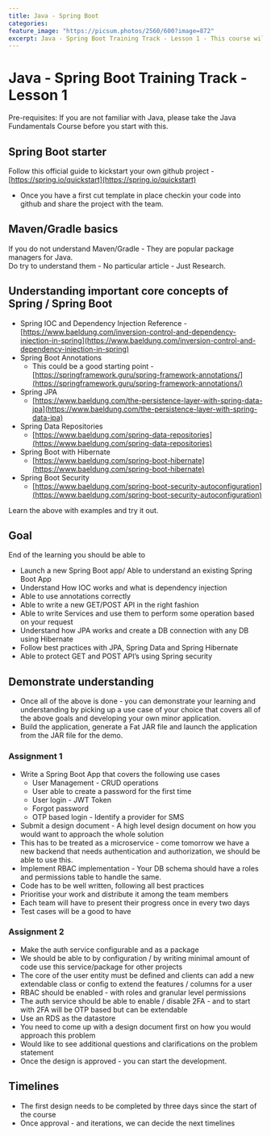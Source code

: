 ```yaml
---
title: Java - Spring Boot
categories:
feature_image: "https://picsum.photos/2560/600?image=872"
excerpt: Java - Spring Boot Training Track - Lesson 1 - This course will help you learn the basics of Java - Spring Boot, and the assignements will help you build a simple application with Sprin Boot, write REST API's and cover other features of a simple Spring Boot App.
---
```


<!-- more -->
# Java - Spring Boot Training Track - Lesson 1

Pre-requisites: If you are not familiar with Java, please take the Java Fundamentals Course before you start with this.


## Spring Boot starter
Follow this official guide to kickstart your own github project - [https://spring.io/quickstart](https://spring.io/quickstart)

* Once you have a first cut template in place checkin your code into github and share the project with the team.


## Maven/Gradle basics
If you do not understand Maven/Gradle - They are popular package managers for Java. \
Do try to understand them - No particular article - Just Research.


## Understanding important core concepts of Spring / Spring Boot
* Spring IOC and Dependency Injection Reference - [https://www.baeldung.com/inversion-control-and-dependency-injection-in-spring](https://www.baeldung.com/inversion-control-and-dependency-injection-in-spring)
* Spring Boot Annotations
    * This could be a good starting point - [https://springframework.guru/spring-framework-annotations/](https://springframework.guru/spring-framework-annotations/)
* Spring JPA
    * [https://www.baeldung.com/the-persistence-layer-with-spring-data-jpa](https://www.baeldung.com/the-persistence-layer-with-spring-data-jpa)
* Spring Data Repositories
    * [https://www.baeldung.com/spring-data-repositories](https://www.baeldung.com/spring-data-repositories)
* Spring Boot with Hibernate
    * [https://www.baeldung.com/spring-boot-hibernate](https://www.baeldung.com/spring-boot-hibernate)
* Spring Boot Security
    * [https://www.baeldung.com/spring-boot-security-autoconfiguration](https://www.baeldung.com/spring-boot-security-autoconfiguration)

Learn the above with examples and try it out.

## Goal

End of the learning you should be able to 

* Launch a new Spring Boot app/ Able to understand an existing Spring Boot App
* Understand How IOC works and what is dependency injection
* Able to use annotations correctly 
* Able to write a new GET/POST API in the right fashion
* Able to write Services and use them to perform some operation based on your request
* Understand how JPA works and create a DB connection with any DB using Hibernate
* Follow best practices with JPA, Spring Data and Spring Hibernate
* Able to protect GET and POST API’s using Spring security 


## Demonstrate understanding

* Once all of the above is done - you can demonstrate your learning and understanding by picking up a use case of your choice that covers all of the above goals and developing your own minor application. 
* Build the application, generate a Fat JAR file and launch the application from the JAR file for the demo.


### Assignment 1

* Write a Spring Boot App that covers the following use cases 
    * User Management - CRUD operations 
    * User able to create a password for the first time
    * User login - JWT Token 
    * Forgot password
    * OTP based login - Identify a provider for SMS
* Submit a design document - A high level design document on how you would want to approach the whole solution
* This has to be treated as a microservice - come tomorrow we have a new backend that needs authentication and authorization, we should be able to use this. 
* Implement RBAC implementation - Your DB schema should have a roles and permissions table to handle the same.
* Code has to be well written, following all best practices
* Prioritise your work and distribute it among the team members
* Each team will have to present their progress once in every two days
* Test cases will be a good to have


### Assignment 2

* Make the auth service configurable and as a package 
* We should be able to by configuration / by writing minimal amount of code use this service/package for other projects
* The core of the user entity must be defined and clients can add a new extendable class or config to extend the features / columns for a user
* RBAC should be enabled - with roles and granular level permissions
* The auth service should be able to enable / disable 2FA - and to start with 2FA will be OTP based but can be extendable
* Use an RDS as the datastore
* You need to come up with a design document first on how you would approach this problem
* Would like to see additional questions and clarifications on the problem statement
* Once the design is approved - you can start the development.


## Timelines

* The first design needs to be completed by  three days since the start of the course
* Once approval - and iterations, we can decide the next timelines